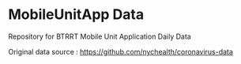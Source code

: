 # MobileUnitApp Data
Repository for BTRRT Mobile Unit Application Daily Data

Original data source : https://github.com/nychealth/coronavirus-data

